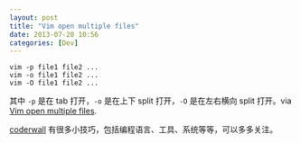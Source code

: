 ```yaml
---
layout: post
title: "Vim open multiple files"
date: 2013-07-20 10:56
categories: [Dev]
---
```


```
vim -p file1 file2 ...
vim -o file1 file2 ...
vim -O file1 file2 ...
```

其中 `-p` 是在 tab 打开，`-o` 是在上下 split 打开，`-O` 是在左右横向 split 打开。via [Vim open multiple files][1].

[coderwall][2] 有很多小技巧，包括编程语言、工具、系统等等，可以多多关注。

[1]:https://coderwall.com/p/n1abyq
[2]:https://coderwall.com/

